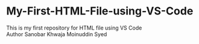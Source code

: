 # My-First-HTML-File-using-VS-Code
This is my first repository for HTML file using VS Code 
<br>Author Sanobar Khwaja Moinuddin Syed
